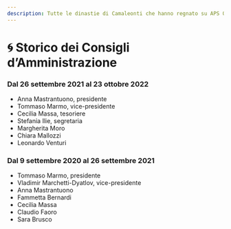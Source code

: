 ```yaml
---
description: Tutte le dinastie di Camaleonti che hanno regnato su APS Oltre
---
```


# 🌀 Storico dei Consigli d’Amministrazione

### Dal 26 settembre 2021 al 23 ottobre 2022

* Anna Mastrantuono, presidente
* Tommaso Marmo, vice-presidente
* Cecilia Massa, tesoriere
* Stefania Ilie, segretaria
* Margherita Moro
* Chiara Mallozzi
* Leonardo Venturi

### Dal 9 settembre 2020 al 26 settembre 2021

* Tommaso Marmo, presidente
* Vladimir Marchetti-Dyatlov, vice-presidente
* Anna Mastrantuono
* Fammetta Bernardi
* Cecilia Massa
* Claudio Faoro
* Sara Brusco
